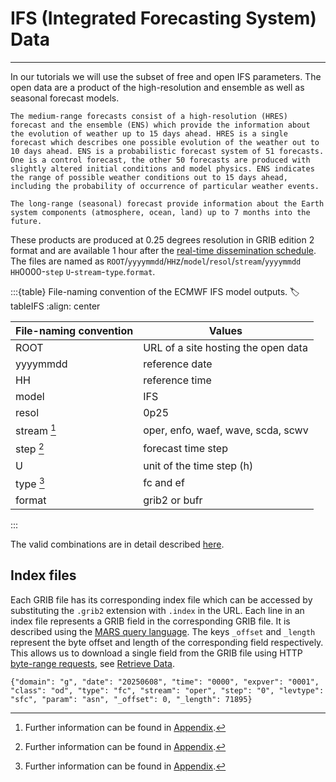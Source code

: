 # IFS (Integrated Forecasting System) Data
---

In our tutorials we will use the subset of free and open IFS parameters. The open data are a product of the high-resolution and ensemble as well as seasonal forecast models.

```{dropdown} Medium-range and long-range forecast models 
The medium-range forecasts consist of a high-resolution (HRES) forecast and the ensemble (ENS) which provide the information about the evolution of weather up to 15 days ahead. HRES is a single forecast which describes one possible evolution of the weather out to 10 days ahead. ENS is a probabilistic forecast system of 51 forecasts. One is a control forecast, the other 50 forecasts are produced with slightly altered initial conditions and model physics. ENS indicates the range of possible weather conditions out to 15 days ahead, including the probability of occurrence of particular weather events.

The long-range (seasonal) forecast provide information about the Earth system components (atmosphere, ocean, land) up to 7 months into the future.
```

These products are produced at 0.25 degrees resolution in GRIB edition 2 format and are available 1 hour after the [real-time dissemination schedule](https://confluence.ecmwf.int/display/DAC/Dissemination+schedule). The files are named as `ROOT`/`yyyymmdd`/`HH`z/`model`/`resol`/`stream`/`yyyymmdd` `HH`0000-`step` `U`-`stream`-`type`.`format`.

:::{table} File-naming convention of the ECMWF IFS model outputs.
:label: tableIFS
:align: center

| File-naming convention | Values |
| -------- | ---- |
| ROOT | URL of a site hosting the open data |
| yyyymmdd | reference date |
| HH | reference time |
| model | IFS |
| resol | 0p25 |
| stream [^1] | oper, enfo, waef, wave, scda, scwv |
| step [^1] | forecast time step |
| U | unit of the time step (h) |
| type [^1] | fc and ef |
| format | grib2 or bufr |
:::

The valid combinations are in detail described [here](https://confluence.ecmwf.int/display/DAC/ECMWF+open+data%3A+real-time+forecasts+from+IFS+and+AIFS).

## Index files
Each GRIB file has its corresponding index file which can be accessed by substituting the `.grib2` extension with `.index` in the URL. Each line in an index file represents a GRIB field in the corresponding GRIB file. It is described using the [MARS query language](https://confluence.ecmwf.int/display/WEBAPI/Brief+MARS+request+syntax). The keys `_offset`  and `_length` represent the byte offset and length of the corresponding field respectively. This allows us to download a single field from the GRIB file using HTTP [byte-range requests](https://www.keycdn.com/support/byte-range-requests), see [Retrieve Data](../datadownload/data-download.ipynb).
```
{"domain": "g", "date": "20250608", "time": "0000", "expver": "0001", "class": "od", "type": "fc", "stream": "oper", "step": "0", "levtype": "sfc", "param": "asn", "_offset": 0, "_length": 71895}
```

[^1]: Further information can be found in [Appendix](../appendix.md).